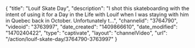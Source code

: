 {
    "title": "Louif Skate Day",
    "description": "I shot this skateboarding with the intent of using it for a Day in the Life with Louif when I was staying with him in Quebec back in October. Unfortunately t...",
    "channelid": "3764790",
    "videoid": "3763997",
    "date_created": "1409866610",
    "date_modified": "1470240422",
    "type": "captivate",
    "layout": "channelVideo",
    "url": "\/action\/louif-skate-day\/3764790-3763997"
}